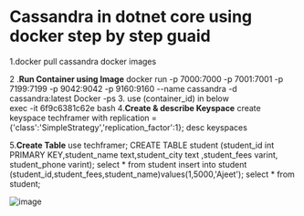 # Cassandra in dotnet core using docker step by step guaid
1.docker pull cassandra
     docker images

2 .**Run Container using Image**
   docker run -p 7000:7000 -p 7001:7001 -p 7199:7199 -p 9042:9042 -p 9160:9160 --name cassandra -d cassandra:latest
   Docker -ps
3.  use (container_id) in below  
     exec -it  6f9c6381c62e bash
4.**Create & describe Keyspace**
     create keyspace techframer with replication    ={'class':'SimpleStrategy','replication_factor':1};
     desc keyspaces

5.**Create Table**
    use techframer;
    CREATE TABLE student (student_id int PRIMARY KEY,student_name text,student_city text ,student_fees varint, student_phone varint);
    select * from student
     insert into student (student_id,student_fees,student_name)values(1,5000,'Ajeet');
  select * from student;
  
  
![image](https://github.com/mimraninnovative/Cassandra/assets/49446457/a6e3f11a-0031-4356-9951-26eb04c0dc36)

